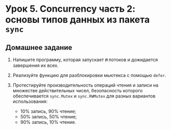 # Урок 5. Concurrency часть 2: основы типов данных из пакета `sync`

## Домашнее задание

1. Напишите программу, которая запускает **𝑛** потоков и дожидается завершения их всех.
2. Реализуйте функцию для разблокировки мьютекса с помощью `defer`.
3. Протестируйте производительность операций чтения и записи на множестве действительных чисел, безопасность которого обеспечивается `sync.Mutex` и `sync.RWMutex` для разных вариантов использования:

    - 10% запись, 90% чтение;
    - 50% запись, 50% чтение;
    - 90% запись, 10% чтение.

